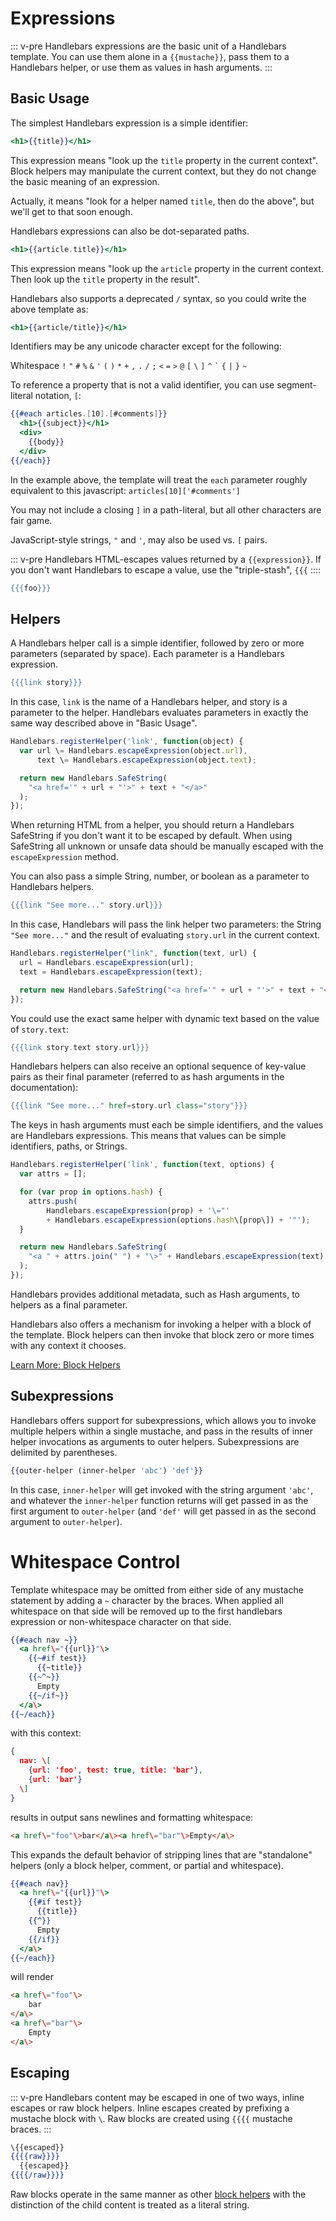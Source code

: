 # Expressions

::: v-pre
Handlebars expressions are the basic unit of a Handlebars template. You can use them alone in a `{{mustache}}`, pass them to a Handlebars helper, or use them as values in hash arguments.
:::

## Basic Usage

The simplest Handlebars expression is a simple identifier:

```handlebars
<h1>{{title}}</h1>
```

This expression means "look up the `title` property in the current context". Block helpers may manipulate the current context, but they do not change the basic meaning of an expression.

Actually, it means "look for a helper named `title`, then do the above", but we'll get to that soon enough.

Handlebars expressions can also be dot-separated paths.

```handlebars
<h1>{{article.title}}</h1>
```

This expression means "look up the `article` property in the current context. Then look up the `title` property in the result".

Handlebars also supports a deprecated `/` syntax, so you could write the above template as:

```handlebars
<h1>{{article/title}}</h1>
```

Identifiers may be any unicode character except for the following:

Whitespace `!` `"` `#` `%` `&` `'` `(` `)` `*` `+` `,` `.` `/` `;` `<` `=` `>` `@` `[` `\` `]` `^` `` ` `` `{` `|` `}` `~`

To reference a property that is not a valid identifier, you can use segment-literal notation, `[`:

```handlebars
{{#each articles.[10].[#comments]}}
  <h1>{{subject}}</h1>
  <div>
    {{body}}
  </div>
{{/each}}
```

In the example above, the template will treat the `each` parameter roughly equivalent to this javascript: `articles[10]['#comments']`

You may not include a closing `]` in a path-literal, but all other characters are fair game.

JavaScript-style strings, `"` and `'`, may also be used vs. `[` pairs.

::: v-pre
Handlebars HTML-escapes values returned by a `{{expression}}`. If you don't want Handlebars to escape a value, use the "triple-stash", `{{{`
::::

```handlebars
{{{foo}}}
```

## Helpers

A Handlebars helper call is a simple identifier, followed by zero or more parameters (separated by space). Each parameter is a Handlebars expression.

```handlebars
{{{link story}}}
```

In this case, `link` is the name of a Handlebars helper, and story is a parameter to the helper. Handlebars evaluates parameters in exactly the same way described above in "Basic Usage".

```js
Handlebars.registerHelper('link', function(object) {
  var url \= Handlebars.escapeExpression(object.url),
      text \= Handlebars.escapeExpression(object.text);

  return new Handlebars.SafeString(
    "<a href='" + url + "'>" + text + "</a>"
  );
});
```

When returning HTML from a helper, you should return a Handlebars SafeString if you don't want it to be escaped by default. When using SafeString all unknown or unsafe data should be manually escaped with the `escapeExpression` method.

You can also pass a simple String, number, or boolean as a parameter to Handlebars helpers.

```handlebars
{{{link "See more..." story.url}}}
```

In this case, Handlebars will pass the link helper two parameters: the String `"See more..."` and the result of evaluating `story.url` in the current context.

```js
Handlebars.registerHelper("link", function(text, url) {
  url = Handlebars.escapeExpression(url);
  text = Handlebars.escapeExpression(text);

  return new Handlebars.SafeString("<a href='" + url + "'>" + text + "</a>");
});
```

You could use the exact same helper with dynamic text based on the value of `story.text`:

```handlebars
{{{link story.text story.url}}}
```

Handlebars helpers can also receive an optional sequence of key-value pairs as their final parameter (referred to as hash arguments in the documentation):

```handlebars
{{{link "See more..." href=story.url class="story"}}}
```

The keys in hash arguments must each be simple identifiers, and the values are Handlebars expressions. This means that values can be simple identifiers, paths, or Strings.

```js
Handlebars.registerHelper('link', function(text, options) {
  var attrs = [];

  for (var prop in options.hash) {
    attrs.push(
        Handlebars.escapeExpression(prop) + '\="'
        + Handlebars.escapeExpression(options.hash\[prop\]) + '"');
  }

  return new Handlebars.SafeString(
    "<a " + attrs.join(" ") + "\>" + Handlebars.escapeExpression(text) + "</a>"
  );
});
```

Handlebars provides additional metadata, such as Hash arguments, to helpers as a final parameter.

Handlebars also offers a mechanism for invoking a helper with a block of the template. Block helpers can then invoke that block zero or more times with any context it chooses.

[Learn More: Block Helpers](block_helpers.html)

## Subexpressions

Handlebars offers support for subexpressions, which allows you to invoke multiple helpers within a single mustache, and pass in the results of inner helper invocations as arguments to outer helpers. Subexpressions are delimited by parentheses.

```handlebars
{{outer-helper (inner-helper 'abc') 'def'}}
```

In this case, `inner-helper` will get invoked with the string argument `'abc'`, and whatever the `inner-helper` function returns will get passed in as the first argument to `outer-helper` (and `'def'` will get passed in as the second argument to `outer-helper`).

# Whitespace Control

Template whitespace may be omitted from either side of any mustache statement by adding a `~` character by the braces. When applied all whitespace on that side will be removed up to the first handlebars expression or non-whitespace character on that side.

```handlebars
{{#each nav ~}}
  <a href\="{{url}}"\>
    {{~#if test}}
      {{~title}}
    {{~^~}}
      Empty
    {{~/if~}}
  </a\>
{{~/each}}
```

with this context:

```json
{
  nav: \[
    {url: 'foo', test: true, title: 'bar'},
    {url: 'bar'}
  \]
}
```

results in output sans newlines and formatting whitespace:

```html
<a href\="foo"\>bar</a\><a href\="bar"\>Empty</a\>
```

This expands the default behavior of stripping lines that are "standalone" helpers (only a block helper, comment, or partial and whitespace).

```handlebars
{{#each nav}}
  <a href\="{{url}}"\>
    {{#if test}}
      {{title}}
    {{^}}
      Empty
    {{/if}}
  </a\>
{{~/each}}
```

will render

```html
<a href\="foo"\>
    bar
</a\>
<a href\="bar"\>
    Empty
</a\>
```

## Escaping

::: v-pre
Handlebars content may be escaped in one of two ways, inline escapes or raw block helpers. Inline escapes created by prefixing a mustache block with `\`. Raw blocks are created using `{{{{` mustache braces.
:::

```handlebars
\{{escaped}}
{{{{raw}}}}
  {{escaped}}
{{{{/raw}}}}
```

Raw blocks operate in the same manner as other [block helpers](block_helpers.html) with the distinction of the child content is treated as a literal string.
